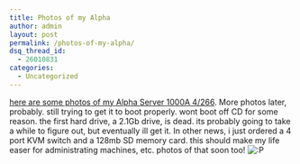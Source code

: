 ```yaml
---
title: Photos of my Alpha
author: admin
layout: post
permalink: /photos-of-my-alpha/
dsq_thread_id:
  - 26010831
categories:
  - Uncategorized
---
```

[here are some photos of my Alpha Server 1000A 4/266][1]. More photos later, probably. still trying to get it to boot properly. wont boot off CD for some reason. the first hard drive, a 2.1Gb drive, is dead. its probably going to take a while to figure out, but eventually ill get it. In other news, i just ordered a 4 port KVM switch and a 128mb SD memory card. this should make my life easer for administrating machines, etc. photos of that soon too! <img src="http://blog.lotas-smartman.net/wp-includes/images/smilies/icon_razz.gif" alt=":P" class="wp-smiley" />

 [1]: http://photos.lotas-smartman.net/c252788.html